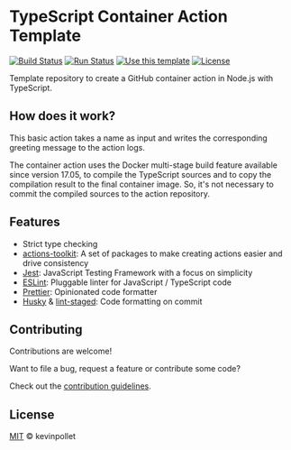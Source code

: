# TypeScript Container Action Template

[![Build Status](https://github.com/kevinpollet/typescript-container-action-template/workflows/build/badge.svg)][9]
[![Run Status](https://github.com/kevinpollet/typescript-container-action-template/workflows/run/badge.svg)][9]
[![Use this template](https://img.shields.io/badge/✨%20Use%20this%20template%20%20✨-blueviolet.svg)][10]
[![License](https://img.shields.io/badge/license-MIT-blue.svg)][1]

Template repository to create a GitHub container action in Node.js with TypeScript.

## How does it work?

This basic action takes a name as input and writes the corresponding greeting message to the action logs.

The container action uses the Docker multi-stage build feature available since version 17.05, to compile the TypeScript sources and to copy the compilation result to the final container image. So, it's not necessary to commit the compiled sources to the action repository.

## Features

- Strict type checking
- [actions-toolkit][3]: A set of packages to make creating actions easier and drive consistency
- [Jest][4]: JavaScript Testing Framework with a focus on simplicity
- [ESLint][5]: Pluggable linter for JavaScript / TypeScript code
- [Prettier][6]: Opinionated code formatter
- [Husky][7] & [lint-staged][8]: Code formatting on commit

## Contributing

Contributions are welcome!

Want to file a bug, request a feature or contribute some code?

Check out the [contribution guidelines][2].

## License

[MIT][1] © kevinpollet

[1]: ./LICENSE.md
[2]: ./CONTRIBUTING.md
[3]: https://github.com/actions/toolkit
[4]: https://jestjs.io/
[5]: https://github.com/typescript-eslint/typescript-eslint#typescript-eslint
[6]: https://prettier.io/
[7]: https://github.com/typicode/husky
[8]: https://github.com/okonet/lint-staged
[9]: https://github.com/kevinpollet/typescript-container-action-template/actions
[10]: https://github.com/kevinpollet/typescript-container-action-template/generate
